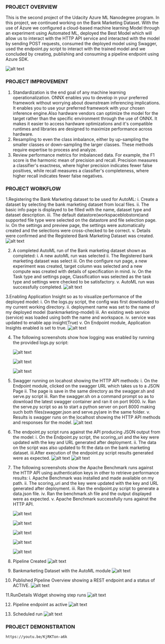 ### PROJECT OVERVIEW 
This is the second project of the Udacity Azure ML Nanodegree program. In this project, we continued working on the Bank Marketing Dataset. With the use of Azure we configured a cloud-based machine learning Model through an experiment using Automated ML, deployed the Best Model which will allow us to interact with the HTTP API service and interacted with the model by sending  POST requests, consumed the deployed model using Swagger, used the endpoint.py script to interact with the trained model and we concluded by creating, publishing and consuming a pipeline endpoint using Azure SDK.  

![alt text](https://github.com/vikkyfama/Udacity-Project2/blob/toriabranch/images/ArchitecturalDiagram.png)

### PROJECT IMPROVEMENT
1. Standardization is the end goal of any machine learning operationalization. ONNX enables you to develop in your preferred framework without worrying about downstream inferencing implications. It enables you to use your preferred framework with your chosen inference engine.Also hardware vendors can optimize the model for the target rather than the specific environment through the use of ONNX. It makes it easier to access hardware optimizations and it's compatible runtimes and libraries are designed to maximize performance across hardware.
2. Resampling to even the class imbalance, either by up-sampling the smaller classes or down-sampling the larger classes. These methods require expertise to process and analyze.
3. Review performance metrics for imbalanced data. For example, the F1 score is the harmonic mean of precision and recall. Precision measures a classifier's exactness, where higher precision indicates fewer false positives, while recall measures a classifier's completeness, where higher recall indicates fewer false negatives.

### PROJECT WORKFLOW
1.Registering the Bank Marketing dataset to be used for AutoML:
  i. Create a dataset by selecting the bank marketing dataset from local files.
  ii. The basic info page is displayed to be filled with the name, dataset type and dataset description.
  iii. The default datastore(workspaceblobstore)and supported file type were selected on the datastore and file selection page.
  iv. On the settings and preview page, the settings were automatically created and the selections were cross-checked to be correct.
  v. Details were confirmed and the Registered Bank Marketing Dataset was created.  
    ![alt text](https://github.com/vikkyfama/Udacity-Project2/blob/toriabranch/images/Bankmarketingtrain.png)

2. A completed AutoML run of the Bank marketing dataset shown as completed:
  i. A new autoML run was selected
  ii. The Registered bank marketing dataset was select
  iii. On the configure run page, a new experiment was created, target column was selected and a new compute was created with details of specification in mind.
  iv. On the Task type and settings page, Classification was selected as the task type and settings were checked to be satisfactory.
  v. AutoML run was successfully completed. 
    ![alt text](https://github.com/vikkyfama/Udacity-Project2/blob/toriabranch/images/AutoMLcompleted.png)

3.Enabling Application Insight so as to visualize performance of the deployed model:
  i. On the logs.py script, the config was first downloaded to my current working directory.
  ii. deployment name was set to the name of my deployed model (bankmarketing-model)
  iii. An existing web service (service) was loaded using both the name and workspace.
  iv. service was updated to enable app insight(True)
  v. On Endpoint module, Application Insights enabled is set to true.
   ![alt text](https://github.com/vikkyfama/Udacity-Project2/blob/toriabranch/images/ApplicationInsightEnabled.png)

4. The following screenshots show how logging was enabled by running the provided logs.py script:

    ![alt text](https://github.com/vikkyfama/Udacity-Project2/blob/toriabranch/images/Logscript1.png)

    ![alt text](https://github.com/vikkyfama/Udacity-Project2/blob/toriabranch/images/Logscript2.png)

    ![alt text](https://github.com/vikkyfama/Udacity-Project2/blob/toriabranch/images/Logscript3.png)

5. Swagger running on locahost showing the HTTP API methods:
  i. On the Endpoint module, clicked on the swagger URL which takes us to a JSON Page
  ii. The page is save in the same directory as the swagger.sh and serve.py script
  iii. Ran the swagger.sh on a command prompt so as to download the latest swagger container and ran it on port 9000.
  iv. Ran the serve.py script so as to start a python server on port 8000 making such both files(swagger.json and serve.py)are in the same folder.
  v. Results is swagger runs on the localhost showing the HTTP API methods and responses for the model. 
    ![alt text](https://github.com/vikkyfama/Udacity-Project2/blob/toriabranch/images/Swaggerresponsemodel.png)

6. The endpoint.py script runs against the API producing JSON output from the model:
  i. On the Endpoint.py script, the scoring_uri and the key were updated with the key and URL generated after deployment.
  ii. The data on the script was also updated to fit the data on the bank marketing dataset.
  iii.After execution of the endpoint.py script results generated were as expected. 
    ![alt text](https://github.com/vikkyfama/Udacity-Project2/blob/toriabranch/images/Swaggerresponsemodel.png)
    ![alt text](https://github.com/vikkyfama/Udacity-Project2/blob/toriabranch/images/EndpointOutput.png)

7. The following screenshots show the Apache Benchmark runs against the HTTP API using authentication keys in other to retrieve performance results:
  i. Apache Benchmark was installed and made available on my path.
  ii. The scoring_uri and the key were updated with the key and URL generated after deployment.
  iii. Ran the endpoint.py script to generate a data.json file.
  iv. Ran the benchmark.sh file and the output displayed were as expected.
  v. Apache Benchmark successfully runs against the HTTP API.
  
    ![alt text](https://github.com/vikkyfama/Udacity-Project2/blob/toriabranch/images/Benchmarksh1.png)
    
   ![alt text](https://github.com/vikkyfama/Udacity-Project2/blob/toriabranch/images/Benchmarksh2.png)
    
    ![alt text](https://github.com/vikkyfama/Udacity-Project2/blob/toriabranch/images/Benchmarksh3.png)
    
    ![alt text](https://github.com/vikkyfama/Udacity-Project2/blob/toriabranch/images/Benchmarksh4.png)
    
    ![alt text](https://github.com/vikkyfama/Udacity-Project2/blob/toriabranch/images/Benchmarksh5.png)


8. Pipeline Created 
    ![alt text](https://github.com/vikkyfama/Udacity-Project2/blob/toriabranch/images/Pipelinecreated2.png)

9. Bankmarketing Dataset with the AutoML module
    ![alt text](https://github.com/vikkyfama/Udacity-Project2/blob/toriabranch/images/Bankmarketing%20Dataset%20with%20AutoML%20Module.png)

10. Published Pipeline Overview showing a REST endpoint and a status of ACTIVE.
   ![alt text](https://github.com/vikkyfama/Udacity-Project2/blob/toriabranch/images/PublishedpipelineOverview2.png)
    
11.RunDetails Widget showing step runs
    ![alt text](https://github.com/vikkyfama/Udacity-Project2/blob/toriabranch/images/RunDetailsWidget2.png)
    
12. Pipeline endpoint as active
     ![alt text](https://github.com/vikkyfama/Udacity-Project2/blob/toriabranch/images/Pipeline%20endpoint2.png)
     
13. Scheduled run
    ![alt text](https://github.com/vikkyfama/Udacity-Project2/blob/toriabranch/images/Scheduled%20Run.png)


### PROJECT DEMONSTRATION
  
    https://youtu.be/KjRKTon-a6k
